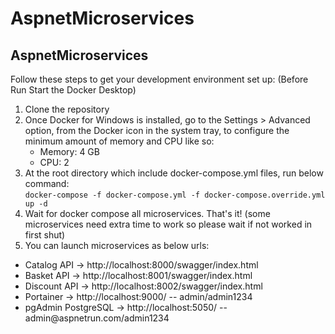 # AspnetMicroservices
<body>
    <h2>AspnetMicroservices</h2>
    <p>Follow these steps to get your development environment set up: (Before Run Start the Docker Desktop)</p>
    <ol>
        <li>Clone the repository</li>
        <li>Once Docker for Windows is installed, go to the Settings > Advanced option, from the Docker icon in the
            system tray, to configure the minimum amount of memory and CPU like so:
            <ul>
                <li>Memory: 4 GB</li>
                <li>CPU: 2</li>
            </ul>
        </li>
        <li>At the root directory which include docker-compose.yml files, run below command:
            <br>
            <code>docker-compose -f docker-compose.yml -f docker-compose.override.yml up -d</code>
        </li>
        <li>Wait for docker compose all microservices. That's it! (some microservices need extra time to work so please
            wait if not worked in first shut)</li>
        <li>You can launch microservices as below urls:</li>
    </ol>
    <ul>
        <li>Catalog API -> http://localhost:8000/swagger/index.html</li>
        <li>Basket API -> http://localhost:8001/swagger/index.html</li>
        <li>Discount API -> http://localhost:8002/swagger/index.html</li>
        <li>Portainer -> http://localhost:9000/ -- admin/admin1234</li>
        <li>pgAdmin PostgreSQL -> http://localhost:5050/ -- admin@aspnetrun.com/admin1234</li>
    </ul>
</body>
</html>

